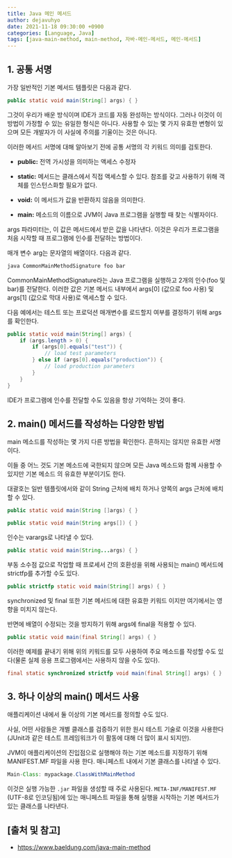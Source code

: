 ```yaml
---
title: Java 메인 메서드
author: dejavuhyo
date: 2021-11-18 09:30:00 +0900
categories: [Language, Java]
tags: [java-main-method, main-method, 자바-메인-메서드, 메인-메서드]
---
```


## 1. 공통 서명
가장 일반적인 기본 메서드 템플릿은 다음과 같다.

```java
public static void main(String[] args) { }
```

그것이 우리가 배운 방식이며 IDE가 코드를 자동 완성하는 방식이다. 그러나 이것이 이 방법이 가정할 수 있는 유일한 형식은 아니다. 사용할 수 있는 몇 가지 유효한 변형이 있으며 모든 개발자가 이 사실에 주의를 기울이는 것은 아니다.

이러한 메서드 서명에 대해 알아보기 전에 공통 서명의 각 키워드 의미를 검토한다.

* __public:__ 전역 가시성을 의미하는 액세스 수정자

* __static:__ 메서드는 클래스에서 직접 액세스할 수 있다. 참조를 갖고 사용하기 위해 객체를 인스턴스화할 필요가 없다.

* __void:__ 이 메서드가 값을 반환하지 않음을 의미한다.

* __main:__ 메소드의 이름으로 JVM이 Java 프로그램을 실행할 때 찾는 식별자이다.

args 파라미터는, 이 값은 메서드에서 받은 값을 나타낸다. 이것은 우리가 프로그램을 처음 시작할 때 프로그램에 인수를 전달하는 방법이다.

매개 변수 arg는 문자열의 배열이다. 다음과 같다.

```java
java CommonMainMethodSignature foo bar
```

CommonMainMethodSignature라는 Java 프로그램을 실행하고 2개의 인수(foo 및 bar)를 전달한다. 이러한 값은 기본 메서드 내부에서 args[0] (값으로 foo 사용) 및 args[1] (값으로 막대 사용)로 액세스할 수 있다.

다음 예에서는 테스트 또는 프로덕션 매개변수를 로드할지 여부를 결정하기 위해 args를 확인한다.

```java
public static void main(String[] args) {
    if (args.length > 0) {
        if (args[0].equals("test")) {
            // load test parameters
        } else if (args[0].equals("production")) {
            // load production parameters
        }
    }
}
```

IDE가 프로그램에 인수를 전달할 수도 있음을 항상 기억하는 것이 좋다.

## 2. main() 메서드를 작성하는 다양한 방법
main 메소드를 작성하는 몇 가지 다른 방법을 확인한다. 흔하지는 않지만 유효한 서명이다.

이들 중 어느 것도 기본 메소드에 국한되지 않으며 모든 Java 메소드와 함께 사용할 수 있지만 기본 메소드 의 유효한 부분이기도 한다.

대괄호는 일반 템플릿에서와 같이 String 근처에 배치 하거나 양쪽의 args 근처에 배치할 수 있다.

```java
public static void main(String []args) { }
```

```java
public static void main(String args[]) { }
```

인수는 varargs로 나타낼 수 있다.

```java
public static void main(String...args) { }
```

부동 소수점 값으로 작업할 때 프로세서 간의 호환성을 위해 사용되는 main() 메서드에 strictfp를 추가할 수도 있다.

```java
public strictfp static void main(String[] args) { }
```

synchronized 및 final 또한 기본 메서드에 대한 유효한 키워드 이지만 여기에서는 영향을 미치지 않는다.

반면에 배열이 수정되는 것을 방지하기 위해 args에 final을 적용할 수 있다.

```java
public static void main(final String[] args) { }
```

이러한 예제를 끝내기 위해 위의 키워드를 모두 사용하여 주요 메소드를 작성할 수도 있다(물론 실제 응용 프로그램에서는 사용하지 않을 수도 있다).

```java
final static synchronized strictfp void main(final String[] args) { }
```

## 3. 하나 이상의 main() 메서드 사용
애플리케이션 내에서 둘 이상의 기본 메서드를 정의할 수도 있다.

사실, 어떤 사람들은 개별 클래스를 검증하기 위한 원시 테스트 기술로 이것을 사용한다(JUnit과 같은 테스트 프레임워크가 이 활동에 대해 더 많이 표시 되지만).

JVM이 애플리케이션의 진입점으로 실행해야 하는 기본 메소드를 지정하기 위해 MANIFEST.MF 파일을 사용 한다. 매니페스트 내에서 기본 클래스를 나타낼 수 있다.

```java
Main-Class: mypackage.ClassWithMainMethod
```

이것은 실행 가능한 ```.jar``` 파일을 생성할 때 주로 사용된다. ```META-INF/MANIFEST.MF``` (UTF-8로 인코딩됨)에 있는 매니페스트 파일을 통해 실행을 시작하는 기본 메서드가 있는 클래스를 나타낸다.

## [출처 및 참고]
* <https://www.baeldung.com/java-main-method>
